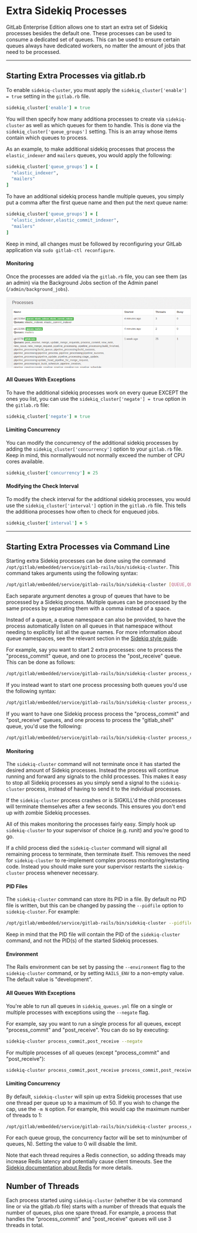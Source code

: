 # Extra Sidekiq Processes

GitLab Enterprise Edition allows one to start an extra set of Sidekiq processes
besides the default one. These processes can be used to consume a dedicated set
of queues. This can be used to ensure certain queues always have dedicated
workers, no matter the amount of jobs that need to be processed.

---

## Starting Extra Processes via gitlab.rb

To enable `sidekiq-cluster`, you must apply the `sidekiq_cluster['enable'] = true`
setting in the `gitlab.rb` file.

```ruby
sidekiq_cluster['enable'] = true
```

You will then specify how many additiona processes to create via `sidekiq-cluster`
as well as which queues for them to handle. This is done via the 
`sidekiq_cluster['queue_groups']` setting. This is an array whose items contain
which queues to process.

As an example, to make additional sidekiq processes that process the 
`elastic_indexer` and `mailers` queues, you would apply the following:


```ruby
sidekiq_cluster['queue_groups'] = [
  "elastic_indexer",
  "mailers"
]
```

To have an additional sidekiq process handle multiple queues, you simply put a
comma after the first queue name and then put the next queue name:

```ruby
sidekiq_cluster['queue_groups'] = [
  "elastic_indexer,elastic_commit_indexer",
  "mailers"
]
```

Keep in mind, all changes must be followed by reconfiguring your GitLab
application via `sudo gitlab-ctl reconfigure`.

#### Monitoring

Once the processes are added via the `gitlab.rb` file, you can see
them (as an admin) via the Background Jobs section of the Admin panel
(`/admin/background_jobs`). 

![Extra sidekiq processes](img/sidekiq-cluster.png)

#### All Queues With Exceptions

To have the additional sidekiq processes work on every queue EXCEPT the ones
you list, you can use the `sidekiq_cluster['negate'] = true` option in the
`gitlab.rb` file:

```ruby
sidekiq_cluster['negate'] = true
```

#### Limiting Concurrency

You can modify the concurrency of the additional sidekiq processes by adding the
`sidekiq_cluster['concurrency']` option to your `gitlab.rb` file. Keep in mind,
this normallywould not normally exceed the number of CPU cores available.

```ruby
sidekiq_cluster['concurrency'] = 25
```

#### Modifying the Check Interval

To modify the check interval for the additional sidekiq processes, you would use
the `sidekiq_cluster['interval']` option in the `gitlab.rb` file. This tells the
additiona processes how often to check for enqueued jobs.

```ruby
sidekiq_cluster['interval'] = 5
```

---

## Starting Extra Processes via Command Line

Starting extra Sidekiq processes can be done using the command
`/opt/gitlab/embedded/service/gitlab-rails/bin/sidekiq-cluster`. This command
takes arguments using the following syntax:

```bash
/opt/gitlab/embedded/service/gitlab-rails/bin/sidekiq-cluster [QUEUE,QUEUE,...] [QUEUE, ...]
```

Each separate argument denotes a group of queues that have to be processed by a
Sidekiq process. Multiple queues can be processed by the same process by
separating them with a comma instead of a space.

Instead of a queue, a queue namespace can also be provided, to have the process
automatically listen on all queues in that namespace without needing to
explicitly list all the queue names. For more information about queue namespaces,
see the relevant section in the
[Sidekiq style guide](../../development/sidekiq_style_guide.md#queue-namespaces).

For example, say you want to start 2 extra processes: one to process the
"process_commit" queue, and one to process the "post_receive" queue. This can be
done as follows:

```bash
/opt/gitlab/embedded/service/gitlab-rails/bin/sidekiq-cluster process_commit post_receive
```

If you instead want to start one process processing both queues you'd use the
following syntax:

```bash
/opt/gitlab/embedded/service/gitlab-rails/bin/sidekiq-cluster process_commit,post_receive
```

If you want to have one Sidekiq process process the "process_commit" and
"post_receive" queues, and one process to process the "gitlab_shell" queue,
you'd use the following:

```bash
/opt/gitlab/embedded/service/gitlab-rails/bin/sidekiq-cluster process_commit,post_receive gitlab_shell
```

#### Monitoring

The `sidekiq-cluster` command will not terminate once it has started the desired
amount of Sidekiq processes. Instead the process will continue running and
forward any signals to the child processes. This makes it easy to stop all
Sidekiq processes as you simply send a signal to the `sidekiq-cluster` process,
instead of having to send it to the individual processes.

If the `sidekiq-cluster` process crashes or is SIGKILL'd the child processes
will terminate themselves after a few seconds. This ensures you don't end up
with zombie Sidekiq processes.

All of this makes monitoring the processes fairly easy. Simply hook up
`sidekiq-cluster` to your supervisor of choice (e.g. runit) and you're good to
go.

If a child process died the `sidekiq-cluster` command will signal all remaining
process to terminate, then terminate itself. This removes the need for
`sidekiq-cluster` to re-implement complex process monitoring/restarting code.
Instead you should make sure your supervisor restarts the `sidekiq-cluster`
process whenever necessary.

#### PID Files

The `sidekiq-cluster` command can store its PID in a file. By default no PID
file is written, but this can be changed by passing the `--pidfile` option to
`sidekiq-cluster`. For example:

```bash
/opt/gitlab/embedded/service/gitlab-rails/bin/sidekiq-cluster --pidfile /var/run/gitlab/sidekiq_cluster.pid process_commit
```

Keep in mind that the PID file will contain the PID of the `sidekiq-cluster`
command, and not the PID(s) of the started Sidekiq processes.

#### Environment

The Rails environment can be set by passing the `--environment` flag to the
`sidekiq-cluster` command, or by setting `RAILS_ENV` to a non-empty value. The
default value is "development".

#### All Queues With Exceptions

You're able to run all queues in `sidekiq_queues.yml` file on a single or
multiple processes with exceptions using the `--negate` flag.

For example, say you want to run a single process for all queues,
except "process_commit" and "post_receive". You can do so by executing:

```bash
sidekiq-cluster process_commit,post_receive --negate
```

For multiple processes of all queues (except "process_commit" and "post_receive"):

```bash
sidekiq-cluster process_commit,post_receive process_commit,post_receive --negate
```

#### Limiting Concurrency

By default, `sidekiq-cluster` will spin up extra Sidekiq processes that use
one thread per queue up to a maximum of 50. If you wish to change the cap, use
the `-m N` option. For example, this would cap the maximum number of threads to 1:

```bash
/opt/gitlab/embedded/service/gitlab-rails/bin/sidekiq-cluster process_commit,post_receive -m 1
```

For each queue group, the concurrency factor will be set to min(number of
queues, N). Setting the value to 0 will disable the limit.

Note that each thread requires a Redis connection, so adding threads may
increase Redis latency and potentially cause client timeouts. See the [Sidekiq
documentation about Redis](https://github.com/mperham/sidekiq/wiki/Using-Redis)
for more details.

## Number of Threads

Each process started using `sidekiq-cluster` (whether it be via command line or
via the gitlab.rb file) starts with a number of threads that equals the number
of queues, plus one spare thread. For example, a process that handles the
"process_commit" and "post_receive" queues will use 3 threads in total.


